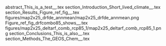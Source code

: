 abstract_This_is_a_test__.tex
section_Introduction_Short_lived_climate__.tex
section_Results_Figure_ref_fig__.tex
figures/map2x25_drfde_annmean/map2x25_drfde_annmean.png
Figure_ref_fig_drfcombo85_shows__.tex
figures/map2x25_deltarf_comb_rcp85_1/map2x25_deltarf_comb_rcp85_1.png
section_Conclusions_This_is_also__.tex
section_Methods_The_GEOS_Chem__.tex